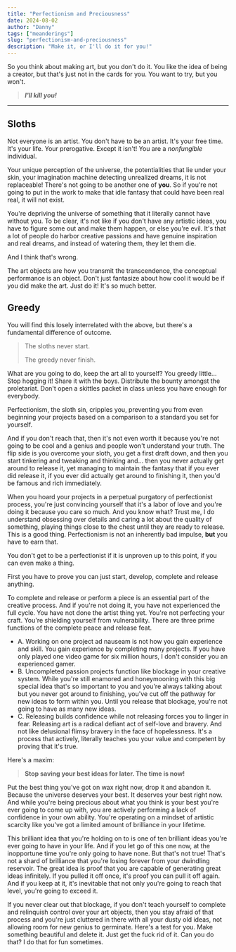 ```yaml
---
title: "Perfectionism and Preciousness"
date: 2024-08-02
author: "Danny"
tags: ["meanderings"]
slug: "perfectionism-and-preciousness"
description: "Make it, or I'll do it for you!"
---
```


So you think about making art, but you don't do it. You like the idea of being a creator, but that's just not in the cards for you. You want to try, but you won't. 

> ***I'll kill you!***

---
## Sloths

Not everyone is an artist. You don't have to be an artist. It's your free time. It's your life. Your prerogative. Except it isn't! You are a *nonfungible* individual. 

Your unique perception of the universe, the potentialities that lie under your skin, your imagination machine detecting unrealized dreams, it is not replaceable! There's not going to be another one of **you**. So if you're not going to put in the work to make that idle fantasy that could have been real real, it will not exist.

You're depriving the universe of something that it literally cannot have without you. To be clear, it's not like if you don't have any artistic ideas, you have to figure some out and make them happen, or else you're evil. It's that a lot of people do harbor creative passions and have genuine inspiration and real dreams, and instead of watering them, they let them die.

And I think that's wrong. 

The art objects are how you transmit the transcendence, the conceptual performance is an object. Don't just fantasize about how cool it would be if you did make the art. Just do it! It's so much better.

## Greedy

You will find this losely interrelated with the above, but there's a fundamental difference of outcome. 

> The sloths never start. 
> 
> The greedy never finish. 

What are you going to do, keep the art all to yourself? You greedy little... Stop hogging it! Share it with the boys. Distribute the bounty amongst the proletariat. Don't open a skittles packet in class unless you have enough for everybody. 

Perfectionism, the sloth sin, cripples you, preventing you from even beginning your projects based on a comparison to a standard you set for yourself.

And if you don't reach that, then it's not even worth it because you're not going to be cool and a genius and people won't understand your truth. The flip side is you overcome your sloth, you get a first draft down, and then you start tinkering and tweaking and thinking and... then you never actually get around to release it, yet managing to maintain the fantasy that if you ever did release it, if you ever did actually get around to finishing it, then you'd be famous and rich immediately. 

When you hoard your projects in a perpetual purgatory of perfectionist process, you're just convincing yourself that it's a labor of love and you're doing it because you care so much. And you know what? Trust me, I do understand obsessing over details and caring a lot about the quality of something, playing things close to the chest until they are ready to release. This is a good thing. Perfectionism is not an inherently bad impulse, **but** you have to earn that.

You don't get to be a perfectionist if it is unproven up to this point, if you can even make a thing. 

First you have to prove you can just start, develop, complete and release anything. 

To complete and release or perform a piece is an essential part of the creative process. And if you're not doing it, you have not experienced the full cycle. You have not done the artist thing yet. You're not perfecting your craft. You're shielding yourself from vulnerability. There are three prime functions of the complete peace and release feat. 

* A. Working on one project ad nauseam is not how you gain experience and skill. You gain experience by completing many projects. If you have only played one video game for six million hours, I don't consider you an experienced gamer. 
* B. Uncompleted passion projects function like blockage in your creative system. While you're still enamored and honeymooning with this big special idea that's so important to you and you're always talking about but you never got around to finishing, you've cut off the pathway for new ideas to form within you. Until you release that blockage, you're not going to have as many new ideas.
* C. Releasing builds confidence while not releasing forces you to linger in fear. Releasing art is a radical defiant act of self-love and bravery. And not like delusional flimsy bravery in the face of hopelessness. It's a process that actively, literally teaches you your value and competent by proving that it's true.

Here's a maxim: 

> **Stop saving your best ideas for later. The time is now!**

Put the best thing you've got on wax right now, drop it and abandon it. Because the universe deserves your best. It deserves your best right now. And while you're being precious about what you think is your best you're ever going to come up with, you are actively performing a lack of confidence in your own ability. You're operating on a mindset of artistic scarcity like you've got a limited amount of brilliance in your lifetime.

This brilliant idea that you're holding on to is one of ten brilliant ideas you're ever going to have in your life. And if you let go of this one now, at the inopportune time you're only going to have none. But that's not true! That's not a shard of brilliance that you're losing forever from your dwindling reservoir. The great idea is proof that you are capable of generating great ideas infinitely. If you pulled it off once, it's proof you can pull it off again. And if you keep at it, it's inevitable that not only you're going to reach that level, you're going to exceed it.

If you never clear out that blockage, if you don't teach yourself to complete and relinquish control over your art objects, then you stay afraid of that process and you're just cluttered in there with all your dusty old ideas, not allowing room for new genius to germinate. Here's a test for you. Make something beautiful and delete it. Just get the fuck rid of it. Can you do that? I do that for fun sometimes.
